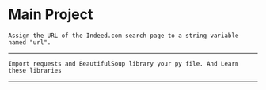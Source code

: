 # Main Project
    Assign the URL of the Indeed.com search page to a string variable named "url".

---
    Import requests and BeautifulSoup library your py file. And Learn these libraries

---